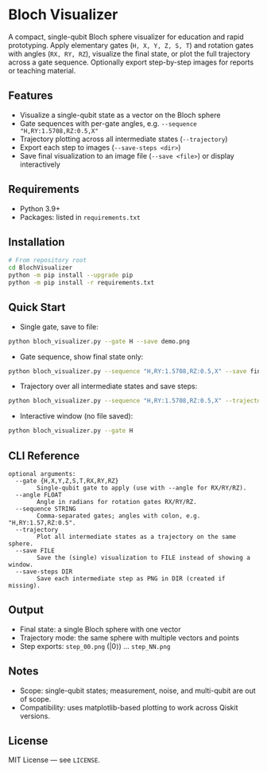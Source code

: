 # Bloch Visualizer

A compact, single-qubit Bloch sphere visualizer for education and rapid prototyping. Apply elementary gates (`H, X, Y, Z, S, T`) and rotation gates with angles (`RX, RY, RZ`), visualize the final state, or plot the full trajectory across a gate sequence. Optionally export step-by-step images for reports or teaching material.

## Features
- Visualize a single-qubit state as a vector on the Bloch sphere
- Gate sequences with per-gate angles, e.g. `--sequence "H,RY:1.5708,RZ:0.5,X"`
- Trajectory plotting across all intermediate states (`--trajectory`)
- Export each step to images (`--save-steps <dir>`)
- Save final visualization to an image file (`--save <file>`) or display interactively

## Requirements
- Python 3.9+
- Packages: listed in `requirements.txt`

## Installation
```bash
# From repository root
cd BlochVisualizer
python -m pip install --upgrade pip
python -m pip install -r requirements.txt
```

## Quick Start
- Single gate, save to file:
```bash
python bloch_visualizer.py --gate H --save demo.png
```
- Gate sequence, show final state only:
```bash
python bloch_visualizer.py --sequence "H,RY:1.5708,RZ:0.5,X" --save final.png
```
- Trajectory over all intermediate states and save steps:
```bash
python bloch_visualizer.py --sequence "H,RY:1.5708,RZ:0.5,X" --trajectory --save-steps steps
```
- Interactive window (no file saved):
```bash
python bloch_visualizer.py --gate H
```

## CLI Reference
```text
optional arguments:
  --gate {H,X,Y,Z,S,T,RX,RY,RZ}
        Single-qubit gate to apply (use with --angle for RX/RY/RZ).
  --angle FLOAT
        Angle in radians for rotation gates RX/RY/RZ.
  --sequence STRING
        Comma-separated gates; angles with colon, e.g. "H,RY:1.57,RZ:0.5".
  --trajectory
        Plot all intermediate states as a trajectory on the same sphere.
  --save FILE
        Save the (single) visualization to FILE instead of showing a window.
  --save-steps DIR
        Save each intermediate step as PNG in DIR (created if missing).
```

## Output
- Final state: a single Bloch sphere with one vector
- Trajectory mode: the same sphere with multiple vectors and points
- Step exports: `step_00.png` (|0⟩) … `step_NN.png`

## Notes
- Scope: single-qubit states; measurement, noise, and multi-qubit are out of scope.
- Compatibility: uses matplotlib-based plotting to work across Qiskit versions.

## License
MIT License — see `LICENSE`.
